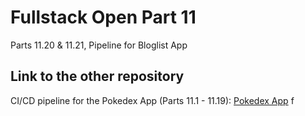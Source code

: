 # Fullstack Open Part 11

Parts 11.20 & 11.21, Pipeline for Bloglist App

## Link to the other repository

CI/CD pipeline for the Pokedex App (Parts 11.1 - 11.19):
[Pokedex App](https://github.com/villenattinen/full-stack-open-pokedex)
f

